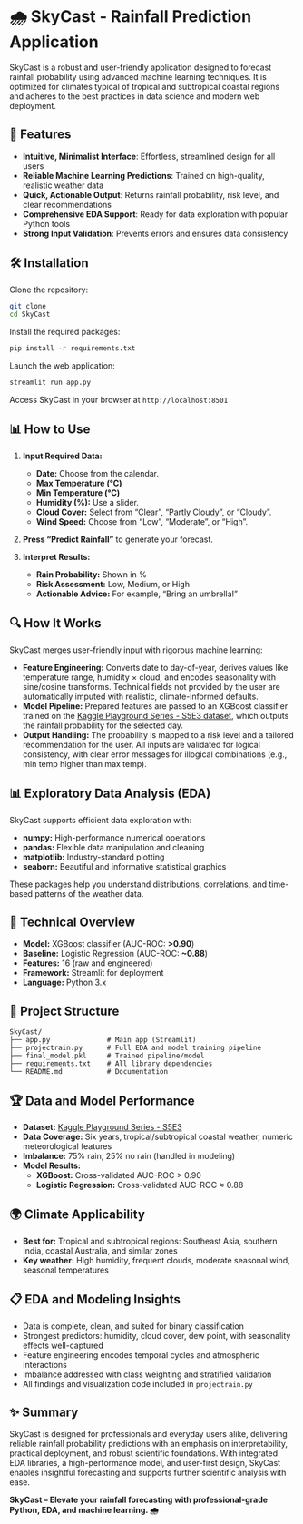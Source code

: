 # 🌧️ SkyCast - Rainfall Prediction Application

SkyCast is a robust and user-friendly application designed to forecast rainfall probability using advanced machine learning techniques. It is optimized for climates typical of tropical and subtropical coastal regions and adheres to the best practices in data science and modern web deployment.

## 🚀 Features

- **Intuitive, Minimalist Interface**: Effortless, streamlined design for all users
- **Reliable Machine Learning Predictions**: Trained on high-quality, realistic weather data
- **Quick, Actionable Output**: Returns rainfall probability, risk level, and clear recommendations
- **Comprehensive EDA Support**: Ready for data exploration with popular Python tools
- **Strong Input Validation**: Prevents errors and ensures data consistency

## 🛠️ Installation

Clone the repository:
```bash
git clone 
cd SkyCast
```

Install the required packages:
```bash
pip install -r requirements.txt
```

Launch the web application:
```bash
streamlit run app.py
```

Access SkyCast in your browser at `http://localhost:8501`

## 📊 How to Use

1. **Input Required Data:**  
   - **Date:** Choose from the calendar.
   - **Max Temperature (°C)**
   - **Min Temperature (°C)**
   - **Humidity (%):** Use a slider.
   - **Cloud Cover:** Select from “Clear”, “Partly Cloudy”, or “Cloudy”.
   - **Wind Speed:** Choose from “Low”, “Moderate”, or “High”.

2. **Press “Predict Rainfall”** to generate your forecast.

3. **Interpret Results:**  
   - **Rain Probability:** Shown in %  
   - **Risk Assessment:** Low, Medium, or High  
   - **Actionable Advice:** For example, “Bring an umbrella!”

## 🔍 How It Works

SkyCast merges user-friendly input with rigorous machine learning:
- **Feature Engineering:** Converts date to day-of-year, derives values like temperature range, humidity × cloud, and encodes seasonality with sine/cosine transforms. Technical fields not provided by the user are automatically imputed with realistic, climate-informed defaults.
- **Model Pipeline:** Prepared features are passed to an XGBoost classifier trained on the [Kaggle Playground Series - S5E3 dataset](https://www.kaggle.com/competitions/playground-series-s5e3), which outputs the rainfall probability for the selected day.
- **Output Handling:** The probability is mapped to a risk level and a tailored recommendation for the user. All inputs are validated for logical consistency, with clear error messages for illogical combinations (e.g., min temp higher than max temp).

## 📊 Exploratory Data Analysis (EDA)

SkyCast supports efficient data exploration with:
- **numpy:** High-performance numerical operations
- **pandas:** Flexible data manipulation and cleaning
- **matplotlib:** Industry-standard plotting
- **seaborn:** Beautiful and informative statistical graphics

These packages help you understand distributions, correlations, and time-based patterns of the weather data.

## 🔧 Technical Overview

- **Model:** XGBoost classifier (AUC-ROC: **>0.90**)
- **Baseline:** Logistic Regression (AUC-ROC: **~0.88**)
- **Features:** 16 (raw and engineered)
- **Framework:** Streamlit for deployment
- **Language:** Python 3.x

## 📁 Project Structure

```
SkyCast/
├── app.py              # Main app (Streamlit)
├── projectrain.py      # Full EDA and model training pipeline
├── final_model.pkl     # Trained pipeline/model
├── requirements.txt    # All library dependencies
└── README.md           # Documentation
```

## 🏆 Data and Model Performance

- **Dataset:** [Kaggle Playground Series - S5E3](https://www.kaggle.com/competitions/playground-series-s5e3)
- **Data Coverage:** Six years, tropical/subtropical coastal weather, numeric meteorological features
- **Imbalance:** 75% rain, 25% no rain (handled in modeling)
- **Model Results:**  
  - **XGBoost:** Cross-validated AUC-ROC > 0.90  
  - **Logistic Regression:** Cross-validated AUC-ROC ≈ 0.88

## 🌍 Climate Applicability

- **Best for:** Tropical and subtropical regions: Southeast Asia, southern India, coastal Australia, and similar zones
- **Key weather:** High humidity, frequent clouds, moderate seasonal wind, seasonal temperatures

## 📋 EDA and Modeling Insights

- Data is complete, clean, and suited for binary classification
- Strongest predictors: humidity, cloud cover, dew point, with seasonality effects well-captured
- Feature engineering encodes temporal cycles and atmospheric interactions
- Imbalance addressed with class weighting and stratified validation
- All findings and visualization code included in `projectrain.py`

## ✨ Summary

SkyCast is designed for professionals and everyday users alike, delivering reliable rainfall probability predictions with an emphasis on interpretability, practical deployment, and robust scientific foundations. With integrated EDA libraries, a high-performance model, and user-first design, SkyCast enables insightful forecasting and supports further scientific analysis with ease.

**SkyCast – Elevate your rainfall forecasting with professional-grade Python, EDA, and machine learning. 🌧️**